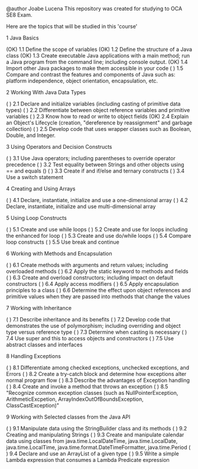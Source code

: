 
@author Joabe Lucena
This repository was created for studying to OCA SE8 Exam.

Here are the topics that will be studied in this 'course'

1 Java Basics

(OK) 1.1 Define the scope of variables 
(OK) 1.2 Define the structure of a Java class
(OK) 1.3 Create executable Java applications with a main method; run a Java program from the command line; including console output.
(OK) 1.4 Import other Java packages to make them accessible in your code
(  ) 1.5 Compare and contrast the features and components of Java such as: platform independence, object orientation, encapsulation, etc.

2 Working With Java Data Types
 
(  ) 2.1 Declare and initialize variables (including casting of primitive data types)
(  ) 2.2 Differentiate between object reference variables and primitive variables
(  ) 2.3 Know how to read or write to object fields
(OK) 2.4 Explain an Object's Lifecycle (creation, "dereference by reassignment" and garbage collection)
(  ) 2.5 Develop code that uses wrapper classes such as Boolean, Double, and Integer.  
 
3 Using Operators and Decision Constructs
 
(  ) 3.1 Use Java operators; including parentheses to override operator precedence
(  ) 3.2 Test equality between Strings and other objects using == and equals ()
(  ) 3.3 Create if and if/else and ternary constructs 
(  ) 3.4 Use a switch statement 

4 Creating and Using Arrays
 
(  ) 4.1 Declare, instantiate, initialize and use a one-dimensional array
(  ) 4.2 Declare, instantiate, initialize and use multi-dimensional array

5 Using Loop Constructs
 
(  ) 5.1 Create and use while loops
(  ) 5.2 Create and use for loops including the enhanced for loop
(  ) 5.3 Create and use do/while loops
(  ) 5.4 Compare loop constructs
(  ) 5.5 Use break and continue  

6 Working with Methods and Encapsulation
 
(  ) 6.1 Create methods with arguments and return values; including overloaded methods
(  ) 6.2 Apply the static keyword  to methods and fields  
(  ) 6.3 Create and overload constructors; including impact on default constructors
(  ) 6.4 Apply access modifiers
(  ) 6.5 Apply encapsulation principles to a class
(  ) 6.6 Determine the effect upon object references and primitive values when they are passed  into methods that change the values

7 Working with Inheritance
 
(  ) 7.1 Describe inheritance and its benefits
(  ) 7.2 Develop code that demonstrates the use of polymorphism; including overriding and object type versus reference type
(  ) 7.3 Determine when casting is necessary
(  ) 7.4 Use super and this to access objects and constructors
(  ) 7.5 Use abstract classes and interfaces

8 Handling Exceptions
 
(  ) 8.1 Differentiate among checked exceptions, unchecked exceptions, and Errors
(  ) 8.2 Create a try-catch block and determine how exceptions alter normal program flow
(  ) 8.3 Describe the advantages of Exception handling 
(  ) 8.4 Create and invoke a method that throws an exception
(  ) 8.5 "Recognize common exception classes (such as NullPointerException, ArithmeticExcpetion, ArrayIndexOutOfBoundsException, ClassCastException)"

9 Working with Selected classes from the Java API
 
(  ) 9.1 Manipulate data using the StringBuilder class and its methods
(  ) 9.2 Creating and manipulating Strings
(  ) 9.3 Create and manipulate calendar data using classes from java.time.LocalDateTime,  java.time.LocalDate, java.time.LocalTime, java.time.format.DateTimeFormatter, java.time.Period
(  ) 9.4 Declare and use an ArrayList of a given type 
(  ) 9.5 Write a simple Lambda expression that consumes a Lambda Predicate expression
